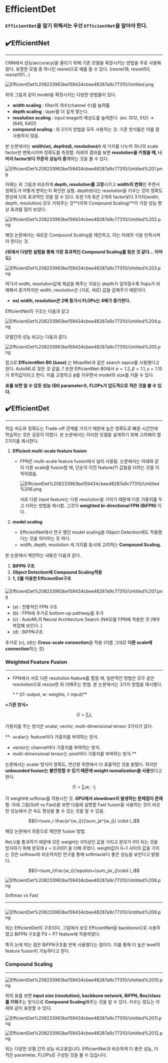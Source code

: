 # EfficientDet

### `EfficientDet`을 알기 위해서는 우선 `EfficientNet`을 알아야 한다.

## ✔️EfficientNet

---

[](https://arxiv.org/pdf/1905.11946.pdf)

CNN에서 성능(accuracy)을 올리기 위해 기존 모델을 확장시키는 방법을 주로 사용해 왔다. 유명한 모델 중 하나인 resnet으로 예를 들 수 있다. (resnet18, resnet50, resnet101...)

![EfficientDet%208233963be159434cbee48287a9c77310/Untitled.png](EfficientDet%208233963be159434cbee48287a9c77310/Untitled.png)

위의 그림과 같이 model을 확장시키는 다양한 방법들이 있다.

- **width scaling** : filter의 개수(channel 수)를 늘려줌
- **depth scaling** : layer를 더 깊게 쌓는다.
- **resolution scaling** : input image의 해상도를 높여준다. (ex: (512, 512) → (640, 640))
- **compound scaling** : 위 3가지 방법을 모두 사용하는 것. 기존 방식들은 이를 잘 사용하지 않음.

본 논문에서는 **width($w$), depth($d$), resolution($r$)** 세 가지를 나누어 하나의 scale factor만 변화시키며 정확도를 측정함. 아래의 결과를 보면 **resolution을 키웠을 때, 나머지 factor보다 꾸준히 성능이 증가**하는 것을 볼 수 있다.

![EfficientDet%208233963be159434cbee48287a9c77310/Untitled%201.png](EfficientDet%208233963be159434cbee48287a9c77310/Untitled%201.png)

아래는 위 그림과 비슷하게 **depth, resolution를 고정**시키고 **width의 변화**만 주면서 정확도가 어떻게 변하는지 확인한 실험. depth보다는 resolution을 키우는 것이 정확도 향상에 더욱 효과적인 것을 알 수 있다. 또한 1개 혹은 2개의 factor보다 3가지(width, depth, resolution) 모두 키워주는 것**(이하 Compound Scaling)**이 가장 성능 향상 효과를 많이 보았다.

![EfficientDet%208233963be159434cbee48287a9c77310/Untitled%202.png](EfficientDet%208233963be159434cbee48287a9c77310/Untitled%202.png)

해당 논문에서는 새로운 Compound Scaling을 제안하고, 이는 아래의 식을 만족시켜야 한다는 것.

**(위에서 다양한 실험을 통해 가장 효과적인 Compound Scaling를 찾은 것 같다... 아마도)**

![EfficientDet%208233963be159434cbee48287a9c77310/Untitled%203.png](EfficientDet%208233963be159434cbee48287a9c77310/Untitled%203.png)

여기서 width, resolution값에 제곱을 해주는 이유는 depth가 깊어질수록 flops가 비례해서 증가하지만 width, resolution은 (가로, 세로) 값을 곱해주기 때문이다.

- **ex) width, resolution은 2배 증가시 FLOPs는 4배가 증가한다.**

EfficientNet의 구조는 다음과 같고

![EfficientDet%208233963be159434cbee48287a9c77310/Untitled%204.png](EfficientDet%208233963be159434cbee48287a9c77310/Untitled%204.png)

모델간의 성능 비교는 다음과 같다. 

![EfficientDet%208233963be159434cbee48287a9c77310/Untitled%205.png](EfficientDet%208233963be159434cbee48287a9c77310/Untitled%205.png)

참고로 **EfficientNet-B0 (base)** 는 MnasNet과 같은 search sapce를 사용했다고 한다. AutoML로 찾은 것 같음..? 또한 EfficientNet-B0에서 $\alpha=1.2, \beta=1.1, \gamma=1.15$가 최적값이라고 한다. 이를 고정하고 $\phi$를 키우면서 model의 size를 키울 수 있다.

**표를 보면 알 수 있듯 성능 대비 parameter수, FLOPs가 압도적으로 적은 것을 볼 수 있다.**

## ✔️EfficientDet

---

[](https://arxiv.org/pdf/1911.09070.pdf)

학습 속도와 정확도는 Trade-off 관계를 가지기 때문에 높은 정확도로 빠른 시간안에 학습하는 것은 굉장히 어렵다. 본 논문에서는 이러한 모델을 설계하기 위해 고려해야 할 2가지를 제시한다.

1. **Efficient multi-scale feature fusion**
    - FPN은 multi-scale feature fusion에서 널리 사용됨. 논문에서는 아래와 같이 다른 scale을 fusion할 때, 단순히 이전 feature(?) 값들을 더하는 것을 지적하였음.

        ![EfficientDet%208233963be159434cbee48287a9c77310/Untitled%206.png](EfficientDet%208233963be159434cbee48287a9c77310/Untitled%206.png)

        서로 다른 input feature는 다른 resolution을 가지기 때문에 다른 가중치를 두고 더하는 방법을 제시함. 그것이 **weighted bi-directional FPN (BiFPN)** 이다.

2. **model scaling**
    - EfficientNet에서 연구 했던 model scaling을 Object Detection에도 적용했다는 것을 의미하는 듯 하다.
    - width, depth, resolution 세 가지를 동시에 고려하는 **Compound Scaling.**

본 논문에서 제안하는 내용은 다음과 같다.

1. **BiFPN 구조**
2. **Object Detection에 Compound Scaling적용**
3. **1, 2를 이용한 EfficientDet구조**

### <BiFPN>

![EfficientDet%208233963be159434cbee48287a9c77310/Untitled%207.png](EfficientDet%208233963be159434cbee48287a9c77310/Untitled%207.png)

- (a) : 전통적인 FPN 구조
- (b) : FPN에 추가로 bottom-up pathway를 추가
- (c) : AutoML의 Neural Architecture Search (NAS)를 FPN에 적용한 것 (매우 복잡해 보인다..)
- (d) : BiFPN구조

추가로 (c), (d)는 **Cross-scale connection**을 적용 (이름 그대로 **다른 scale에 connection**하는 것)

### **Weighted Feature Fusion**

---

- FPN에서 서로 다른 resolution feature를 합칠 때, 일반적인 방법은 모두 같은 resolution으로 resize한 뒤 더해주는 방법. 본 논문에서는 3가지 방법을 제시했다.

    $**(O$: output, $w$: weights, $I$: input$)$**

**<기존 방식>**

$$O=\sum_iI_i$$

**<Unbounded fusion>**

가중치를 주는 방식은 scalar, vector, multi-dimensional tensor 3가지가 있다. 

**- scalar는 feature마다 가중치를 부여하는 방식.
- vector는 channel마다 가중치를 부여하는 방식.
- multi-dimensional tensor는 pixel마다 가중치를 부여하는 방식.**

논문에서는 scalar 방식이 정확도, 연산량 측면에서 더 효율적인 것을 밝혔다. 하지만 **unbounded fusion는 불안정할 수 있기 때문에 weight nomalization을 사용**했다고 한다.

$$O=\sum_iw_i \cdot I_i$$

**<Softmax-based fusion>**

각 weight에 softmax를 적용시킨 것. **GPU에서 slowdown이 발생하는 문제점이 존재**함. 아래 그림(Soft vs Fast)을 보면 다음에 설명할 Fast fusion을 사용하는 것이 비슷한 성능에서 큰 속도 향상을 볼 수 있는 것을 알 수 있음.

$$O=\sum_i \frac{e^{w_i}}{\sum_je^{w_j}} \cdot I_i$$

**<Fast normalized fusion>**

해당 논문에서 최종으로 제안한 fusion 방법.

ReLU를 통과하기 때문에 모든 weight는 0이상인 값을 가지고 분모가 0이 되는 것을 방지하기 위해 분모에 $\epsilon=0.0001$ 을 더해 주었다. weight값이 0~1 사이의 값을 가지는 것은 softmax와 비슷하지만 연구를 통해 softmax보다 좋은 성능을 보인다고 밝혔다.

$$O=\sum_i\frac{w_i}{\epsilon+\sum_jw_j}\cdot I_i$$

![EfficientDet%208233963be159434cbee48287a9c77310/Untitled%208.png](EfficientDet%208233963be159434cbee48287a9c77310/Untitled%208.png)

Softmax vs Fast

---

### <EfficientDet>

![EfficientDet%208233963be159434cbee48287a9c77310/Untitled%209.png](EfficientDet%208233963be159434cbee48287a9c77310/Untitled%209.png)

위는 EfficientDet의 구조이다. 그림에서 보듯 EfficientNet을 backbone으로 사용하였고 BiFPN 구조를 P3 ~ P7 feature에 적용하였다. 

특히 눈에 띄는 점은 BiFPN구조를 반복 사용했다는 점이다. 이를 통해 더 높은 level의 feature fusion이 가능하다고 한다. 

### Compound Scaling

---

![EfficientDet%208233963be159434cbee48287a9c77310/Untitled%2010.png](EfficientDet%208233963be159434cbee48287a9c77310/Untitled%2010.png)

위의 표를 보면 **input size (resolution), backbone network, BiFPN, Box/class를 키워**주는 방식으로 **Compound Scaling**해주는 것을 알 수 있다. 키우는 정도는 아래와 같이 표현할 수 있다.

![EfficientDet%208233963be159434cbee48287a9c77310/Untitled%2011.png](EfficientDet%208233963be159434cbee48287a9c77310/Untitled%2011.png)

![EfficientDet%208233963be159434cbee48287a9c77310/Untitled%2012.png](EfficientDet%208233963be159434cbee48287a9c77310/Untitled%2012.png)

위는 다양한 모델 간의 성능 비교표입니다. EfficientNet과 비슷하게 더 좋은 성능, 더 적은 parameter, FLOPs로 구성된 것을 볼 수 있습니다.